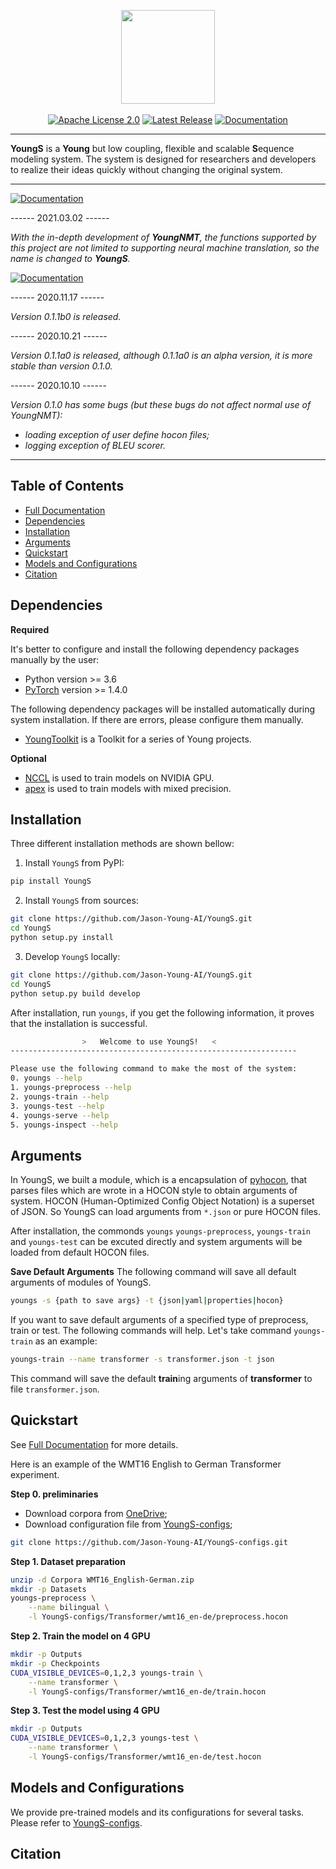 <p align="center">
  <img src="https://raw.githubusercontent.com/Jason-Young-AI/YoungS/master/docs/source/_static/youngs_logo.svg" width="150">
  <br />
  <br />
  <a href="https://github.com/Jason-Young-AI/YoungS/blob/master/LICENSE"><img alt="Apache License 2.0" src="https://img.shields.io/badge/License-Apache%202.0-brightgreen" /></a>
  <a href="https://github.com/Jason-Young-AI/YoungS/releases"><img alt="Latest Release" src="https://img.shields.io/badge/Release-Latest-blue" /></a>
  <a href="https://jason-young.me/YoungS/"><img alt="Documentation" src="https://img.shields.io/badge/Docs-Latest-yellowgreen" /></a>
</p>

--------------------------------------------------------------------------------

**YoungS** is a **Young** but low coupling, flexible and scalable **S**equence modeling system.
The system is designed for researchers and developers to realize their ideas quickly without changing the original system.

--------------------------------------------------------------------------------

<a href="#"><img alt="Documentation" src="https://img.shields.io/badge/News-Rename-brightgreen" /></a>

------ 2021.03.02 ------

*With the in-depth development of **YoungNMT**, the functions supported by this project are not limited to supporting neural machine translation, so the name is changed to **YoungS**.*

<a href="#"><img alt="Documentation" src="https://img.shields.io/badge/Notifications-Warning-red" /></a>

------ 2020.11.17 ------

*Version 0.1.1b0 is released.*

------ 2020.10.21 ------

*Version 0.1.1a0 is released, although 0.1.1a0 is an alpha version, it is more stable than version 0.1.0.*

------ 2020.10.10 ------

*Version 0.1.0 has some bugs (but these bugs do not affect normal use of YoungNMT):*
  * *loading exception of user define hocon files;*
  * *logging exception of BLEU scorer.*

--------------------------------------------------------------------------------

## Table of Contents

* [Full Documentation](https://jason-young.me/YoungS/)
* [Dependencies](#dependencies)
* [Installation](#installation)
* [Arguments](#arguments)
* [Quickstart](#quickstart)
* [Models and Configurations](#models-and-configurations)
* [Citation](#citation)

## Dependencies

**Required**

It's better to configure and install the following dependency packages manually by the user:
* Python version >= 3.6
* [PyTorch](http://pytorch.org/) version >= 1.4.0

The following dependency packages will be installed automatically during system installation. If there are errors, please configure them manually.
* [YoungToolkit](https://github.com/Jason-Young-AI/YoungToolkit.git) is a Toolkit for a series of Young projects.

**Optional**

* [NCCL](https://github.com/NVIDIA/nccl) is used to train models on NVIDIA GPU.
* [apex](https://github.com/NVIDIA/apex) is used to train models with mixed precision.

## Installation

Three different installation methods are shown bellow:

1. Install `YoungS` from PyPI:
``` bash
pip install YoungS
```

2. Install `YoungS` from sources:
```bash
git clone https://github.com/Jason-Young-AI/YoungS.git
cd YoungS
python setup.py install
```

3. Develop `YoungS` locally:
```bash
git clone https://github.com/Jason-Young-AI/YoungS.git
cd YoungS
python setup.py build develop
```
After installation, run `youngs`, if you get the following information, it proves that the installation is successful.

```bash
                >   Welcome to use YoungS!   <                
----------------------------------------------------------------

Please use the following command to make the most of the system:
0. youngs --help
1. youngs-preprocess --help
2. youngs-train --help
3. youngs-test --help
4. youngs-serve --help
5. youngs-inspect --help
```

## Arguments

In YoungS, we built a module, which is a encapsulation of [pyhocon](https://github.com/chimpler/pyhocon),
that parses files which are wrote in a HOCON style to obtain arguments of system. 
HOCON (Human-Optimized Config Object Notation) is a superset of JSON.
So YoungS can load arguments from `*.json` or pure HOCON files.

After installation, the commonds `youngs` `youngs-preprocess`, `youngs-train` and `youngs-test` can be excuted directly and system arguments will be loaded from default HOCON files.

**Save Default Arguments** 
The following command will save all default arguments of modules of YoungS.
```bash
youngs -s {path to save args} -t {json|yaml|properties|hocon}
```
If you want to save default arguments of a specified type of preprocess, train or test. The following commands will help.
Let's take command `youngs-train` as an example:
```bash
youngs-train --name transformer -s transformer.json -t json
```
This command will save the default **train**ing arguments of **transformer** to file `transformer.json`.

## Quickstart

See [Full Documentation](https://jason-young.me/YoungS/) for more details.

Here is an example of the WMT16 English to German Transformer experiment.

**Step 0. preliminaries**

 * Download corpora from [OneDrive](http://storage.live.com/items/F4F499EA04FAAA42\!1846:/WMT16_English-Romania.zip);
 * Download configuration file from [YoungS-configs](https://github.com/Jason-Young-AI/YoungS-configs);
 ```bash
 git clone https://github.com/Jason-Young-AI/YoungS-configs.git
 ```

**Step 1. Dataset preparation**

```bash
unzip -d Corpora WMT16_English-German.zip
mkdir -p Datasets
youngs-preprocess \
    --name bilingual \
    -l YoungS-configs/Transformer/wmt16_en-de/preprocess.hocon
```

**Step 2. Train the model on 4 GPU**
```bash
mkdir -p Outputs
mkdir -p Checkpoints
CUDA_VISIBLE_DEVICES=0,1,2,3 youngs-train \
    --name transformer \
    -l YoungS-configs/Transformer/wmt16_en-de/train.hocon
```

**Step 3. Test the model using 4 GPU**
```bash
mkdir -p Outputs
CUDA_VISIBLE_DEVICES=0,1,2,3 youngs-test \
    --name transformer \
    -l YoungS-configs/Transformer/wmt16_en-de/test.hocon
```

## Models and Configurations

We provide pre-trained models and its configurations for several tasks. Please refer to [YoungS-configs](https://github.com/Jason-Young-AI/YoungS-configs).

## Citation
